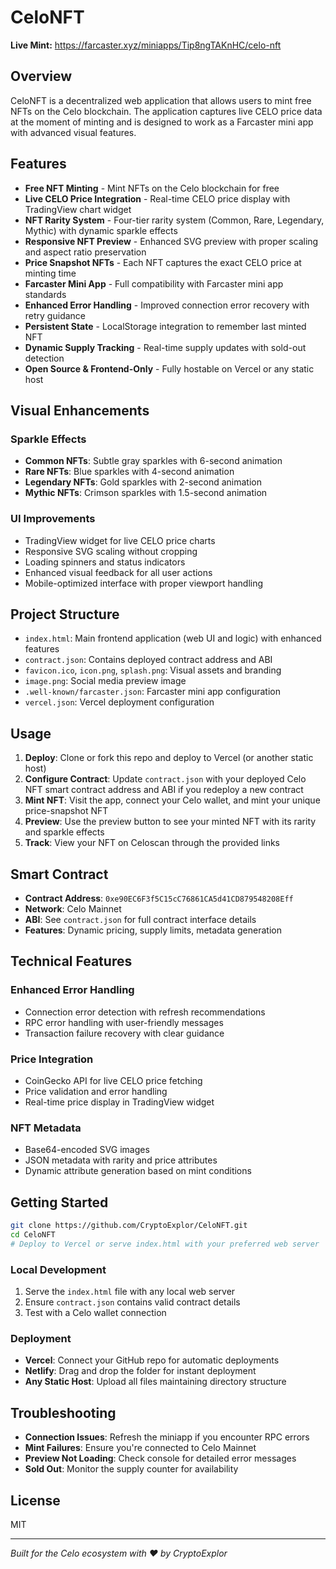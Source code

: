 # CeloNFT

**Live Mint:** https://farcaster.xyz/miniapps/Tip8ngTAKnHC/celo-nft

## Overview

CeloNFT is a decentralized web application that allows users to mint free NFTs on the Celo blockchain. The application captures live CELO price data at the moment of minting and is designed to work as a Farcaster mini app with advanced visual features.

## Features

- **Free NFT Minting** - Mint NFTs on the Celo blockchain for free
- **Live CELO Price Integration** - Real-time CELO price display with TradingView chart widget
- **NFT Rarity System** - Four-tier rarity system (Common, Rare, Legendary, Mythic) with dynamic sparkle effects
- **Responsive NFT Preview** - Enhanced SVG preview with proper scaling and aspect ratio preservation
- **Price Snapshot NFTs** - Each NFT captures the exact CELO price at minting time
- **Farcaster Mini App** - Full compatibility with Farcaster mini app standards
- **Enhanced Error Handling** - Improved connection error recovery with retry guidance
- **Persistent State** - LocalStorage integration to remember last minted NFT
- **Dynamic Supply Tracking** - Real-time supply updates with sold-out detection
- **Open Source & Frontend-Only** - Fully hostable on Vercel or any static host

## Visual Enhancements

### Sparkle Effects
- **Common NFTs**: Subtle gray sparkles with 6-second animation
- **Rare NFTs**: Blue sparkles with 4-second animation
- **Legendary NFTs**: Gold sparkles with 2-second animation
- **Mythic NFTs**: Crimson sparkles with 1.5-second animation

### UI Improvements
- TradingView widget for live CELO price charts
- Responsive SVG scaling without cropping
- Loading spinners and status indicators
- Enhanced visual feedback for all user actions
- Mobile-optimized interface with proper viewport handling

## Project Structure

- `index.html`: Main frontend application (web UI and logic) with enhanced features
- `contract.json`: Contains deployed contract address and ABI
- `favicon.ico`, `icon.png`, `splash.png`: Visual assets and branding
- `image.png`: Social media preview image
- `.well-known/farcaster.json`: Farcaster mini app configuration
- `vercel.json`: Vercel deployment configuration

## Usage

1. **Deploy**: Clone or fork this repo and deploy to Vercel (or another static host)
2. **Configure Contract**: Update `contract.json` with your deployed Celo NFT smart contract address and ABI if you redeploy a new contract
3. **Mint NFT**: Visit the app, connect your Celo wallet, and mint your unique price-snapshot NFT
4. **Preview**: Use the preview button to see your minted NFT with its rarity and sparkle effects
5. **Track**: View your NFT on Celoscan through the provided links

## Smart Contract

- **Contract Address**: `0xe90EC6F3f5C15cC76861CA5d41CD879548208Eff`
- **Network**: Celo Mainnet
- **ABI**: See `contract.json` for full contract interface details
- **Features**: Dynamic pricing, supply limits, metadata generation

## Technical Features

### Enhanced Error Handling
- Connection error detection with refresh recommendations
- RPC error handling with user-friendly messages
- Transaction failure recovery with clear guidance

### Price Integration
- CoinGecko API for live CELO price fetching
- Price validation and error handling
- Real-time price display in TradingView widget

### NFT Metadata
- Base64-encoded SVG images
- JSON metadata with rarity and price attributes
- Dynamic attribute generation based on mint conditions

## Getting Started

```bash
git clone https://github.com/CryptoExplor/CeloNFT.git
cd CeloNFT
# Deploy to Vercel or serve index.html with your preferred web server
```

### Local Development

1. Serve the `index.html` file with any local web server
2. Ensure `contract.json` contains valid contract details
3. Test with a Celo wallet connection

### Deployment

- **Vercel**: Connect your GitHub repo for automatic deployments
- **Netlify**: Drag and drop the folder for instant deployment
- **Any Static Host**: Upload all files maintaining directory structure

## Troubleshooting

- **Connection Issues**: Refresh the miniapp if you encounter RPC errors
- **Mint Failures**: Ensure you're connected to Celo Mainnet
- **Preview Not Loading**: Check console for detailed error messages
- **Sold Out**: Monitor the supply counter for availability

## License

MIT

---

*Built for the Celo ecosystem with ❤️ by CryptoExplor*
